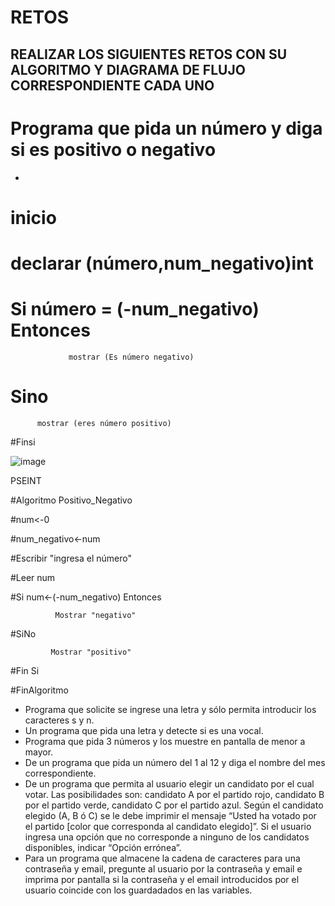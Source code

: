 # RETOS
## REALIZAR LOS SIGUIENTES RETOS CON SU ALGORITMO Y DIAGRAMA DE FLUJO CORRESPONDIENTE CADA UNO 

# Programa que pida un número y diga si es positivo o negativo
* 
# inicio

# declarar (número,num_negativo)int

# Si número = (-num_negativo) Entonces 

                 mostrar (Es número negativo)
# Sino  

          mostrar (eres número positivo)

#Finsi

![image](https://user-images.githubusercontent.com/104279720/167275052-41ff3274-203f-494c-bd60-558089c2b5a3.png)



PSEINT

#Algoritmo Positivo_Negativo

#num<-0

#num_negativo<-num

#Escribir "ingresa el número"

#Leer num

#Si num<-(-num_negativo) Entonces

              Mostrar "negativo"

#SiNo

             Mostrar "positivo"

#Fin Si

#FinAlgoritmo

   
* Programa que solicite se ingrese una letra y sólo permita introducir los caracteres s y n.
* Un programa que pida una letra y detecte si es una vocal. 
* Programa que pida 3 números y los muestre en pantalla de menor a mayor.  
* De un programa que pida un número del 1 al 12 y diga el nombre del mes correspondiente.
* De un programa que permita al usuario elegir un candidato por el cual votar. Las posibilidades son: candidato A por el partido rojo, candidato B por el partido verde, candidato C por el partido azul. Según el candidato elegido (A, B ó C) se le debe imprimir el mensaje “Usted ha votado por el partido [color que corresponda al candidato elegido]”. Si el usuario ingresa una opción que no corresponde a ninguno de los candidatos disponibles, indicar “Opción errónea”.
* Para un programa que almacene la cadena de caracteres para una contraseña y email, pregunte al usuario por la contraseña y email e imprima por pantalla si la contraseña y el email introducidos por el usuario coincide con los guardadados en las variables.
